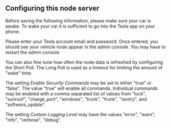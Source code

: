 ## Configuring this node server

Before saving the following information, please make sure your car is awake.  To wake your car it is sufficient to go into the Tesla app on your phone.

Please enter your Tesla account email and password. Once entered,
you should see your vehicle node appear in the admin console. You
may have to restart the admin console. 

You can also fine tune how often the node data is refreshed by 
configuring the Short Poll. The Long Poll is used as a timeout for limiting the amount of "wake" time.

The setting *Enable Security Commands* may be set to either "true" or "false".  The value "true" will enable all commands.  Individual commands may be enabled with a comma separated list of values from "lock", "sunroof", "charge_port", "windows", "trunk", "frunk", "sentry", and "software_update".

The setting *Custom Logging Level* may have the values "error", "warn", "info", "verbose", "debug".
